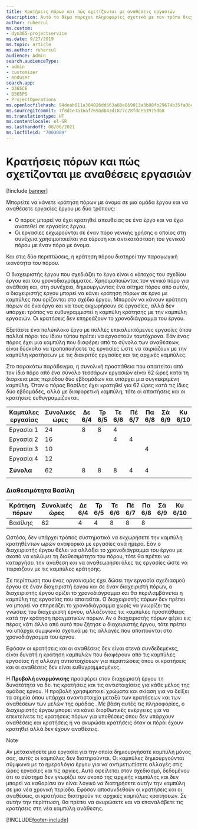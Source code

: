 ```yaml
---
title: Κρατήσεις πόρων και πώς σχετίζονται με αναθέσεις εργασιών
description: Αυτό το θέμα παρέχει πληροφορίες σχετικά με τον τρόπο διαχείρισης των πόρων με όνομα, των κρατήσεων πόρων και των αναθέσεων εργασιών και τον τρόπο με τον οποίο σχετίζονται μεταξύ τους.
author: ruhercul
ms.custom:
- dyn365-projectservice
ms.date: 9/27/2019
ms.topic: article
ms.author: ruhercul
audience: Admin
search.audienceType:
- admin
- customizer
- enduser
search.app:
- D365CE
- D365PS
- ProjectOperations
ms.openlocfilehash: 94deab811a304026dd663a88e869013a3b88fb29674b35fa0b40fa68f8c5ea62
ms.sourcegitcommit: 7f8d1e7a16af769adb43d1877c28fdce53975db8
ms.translationtype: HT
ms.contentlocale: el-GR
ms.lasthandoff: 08/06/2021
ms.locfileid: "7003089"
---
```

# <a name="resource-bookings-and-how-they-relate-to-task-assignments"></a>Κρατήσεις πόρων και πώς σχετίζονται με αναθέσεις εργασιών

[!include [banner](../includes/psa-now-project-operations.md)]

Μπορείτε να κάνετε κράτηση πόρων με όνομα σε μια ομάδα έργου και να αναθέσετε εργασίες έργου με δύο τρόπους:

- Ο πόρος μπορεί να έχει κρατηθεί απευθείας σε ένα έργο και να έχει ανατεθεί σε εργασίες έργου.
- Οι εργασίες εκχωρούνται σε έναν πόρο γενικής χρήσης ο οποίος στη συνέχεια χρησιμοποιείται για εύρεση και αντικατάσταση του γενικού πόρου με έναν πόρο με όνομα. 

Και στις δύο περιπτώσεις, η κράτηση πόρου διατηρεί την παραγωγική ικανότητα του πόρου.

Ο διαχειριστής έργου που σχεδιάζει το έργο είναι ο κάτοχος του σχεδίου έργου και του χρονοδιαγράμματος. Χρησιμοποιώντας τον γενικό πόρο για ανάθεση και, στη συνέχεια, δημιουργώντας ένα αίτημα πόρου από αυτόν, ο διαχειριστής έργου μπορεί να κάνει κράτηση πόρων σε έργο με καμπύλες που ορίζονται στο σχέδιο έργου. Μπορούν να κάνουν κράτηση πόρων σε ένα έργο και να τους εκχωρήσουν σε εργασίες, αλλά δεν υπάρχει τρόπος να ευθυγραμμιστεί η καμπύλη κράτησης με την καμπύλη εργασιών. Οι κρατήσεις δεν επηρεάζουν το χρονοδιάγραμμα του έργου.

Εξετάστε ένα πολύπλοκο έργο με πολλές επικαλυπτόμενες εργασίες όπου πολλοί πόροι του ίδιου τύπου πρέπει να εργαστούν ταυτόχρονα. Εάν ένας πόρος έχει μια καμπύλη που διαφέρει από το σύνολο των αναθέσεων, είναι δύσκολο να τροποποιήσετε τις εργασίες ώστε να ταιριάζουν με την καμπύλη κρατήσεων με τις διακριτές εργασίες και τις αρχικές καμπύλες.

Στο παρακάτω παράδειγμα, η συνολική προσπάθεια που απαιτείται από τον ίδιο πόρο από ένα σύνολο τεσσάρων εργασιών είναι 62 ώρες κατά τη διάρκεια μιας περιόδου δύο εβδομάδων και υπάρχει μια συγκεκριμένη καμπύλη. Όταν ο πόρος Βασίλης έχει κρατηθεί για 62 ώρες κατά τις ίδιες δύο εβδομάδες, αλλά με διαφορετική καμπύλη, τότε οι απαιτήσεις και οι κρατήσεις ευθυγραμμίζονται.

| **Καμπύλες εργασίας**    | **Συνολικές ώρες** | Δε 6/4 | Τρ 6/5 | Τε 6/6 | Πέ 6/7 | Πα 6/8 | Σά 6/9 | Κυ 6/10 | Δε 6/11 | Τρ 6/12 | Τε 6/13 | Πέ 6/14 | Πα 6/15 |
|----------------------|-----------------|--------|--------|--------|--------|--------|--------|---------|---------|---------|---------|---------|---------|
| Εργασία 1               | 24              | 8      | 8      | 4      |        |        |        |         |         |         | 4       |         |         |
| Εργασία 2               | 16              |        |        | 4      | 4      |        |        |         | 8       |         |         |         |         |
| Εργασία 3               | 10              |        |        |        |        | 4      |        |         |         | 4       |         | 2       |         |
| Εργασία 4               | 12              |        |        |        |        |        |        |         |         |         | 4       |         | 8       |
|                      |                 |        |        |        |        |        |        |         |         |         |         |         |         |
| **Σύνολα**           | 62              | 8      | 8      | 8      | 4      | 4      |        |         | 8       | 4       | 8       | 2       | 8       |
|                      |                 |        |        |        |        |        |        |         |         |         |         |

### <a name="bobs-availability"></a>Διαθεσιμότητα Βασίλη
| **Κράτηση πόρων** | **Συνολικές ώρες** | Δε 6/4 | Τρ 6/5 | Τε 6/6 | Πέ 6/7 | Πα 6/8 | Σά 6/9 | Κυ 6/10 | Δε 6/11 | Τρ 6/12 | Τε 6/13 | Πέ 6/14 | Πα 6/15 |
|------------------------|-----------------|--------|--------|--------|--------|--------|--------|---------|---------|---------|---------|---------|---------|
| Βασίλης                    | 62              | 4      | 4      | 8      | 8      | 8      |        |         | 4       | 4       | 8       | 8       | 6       |

Ωστόσο, δεν υπάρχει τρόπος συστηματικά να εκχωρήσετε την καμπύλη κρατηθέντων ωρών αναφορικά με εργασίες ανά ημέρα. Εάν ο διαχειριστής έργου θέλει να αλλάξει το χρονοδιάγραμμα του έργου με σκοπό να καλύψει τη διαθεσιμότητα του πόρου, τότε θα πρέπει να καταργήσει την ανάθεση και να αναθεωρήσει όλες τις εργασίες ώστε να ταιριάζουν με τις καμπύλες κράτησης.

Σε περίπτωση που ένας οργανισμός έχει δώσει την εργασία σχεδιασμού έργου σε έναν διαχειριστή έργου και σε έναν διαχειριστή πόρων, ο διαχειριστής έργου ορίζει το χρονοδιάγραμμα και θα περιλαμβάνεται η καμπύλη της εργασίας που απαιτείται. Ο διαχειριστής πόρων δεν πρέπει να μπορεί να επηρεάζει το χρονοδιάγραμμα χωρίς να γνωρίζει τις γνώσεις του διαχειριστή έργου, αλλάζοντας τις καμπύλες προσπάθειας κατά την κράτηση πραγματικών πόρων. Αν ο διαχειριστής πόρων φέρει εις πέρας κάτι άλλο από αυτό που ζήτησε ο διαχειριστής έργου, τότε πρέπει να υπάρχει συμφωνία σχετικά με τις αλλαγές που απαιτούνται στο χρονοδιάγραμμα του έργου.

Εφόσον οι κρατήσεις και οι αναθέσεις δεν είναι στενά συνδεδεμένες, είναι δυνατή η κράτηση καμπυλών που διαφέρουν από τις καμπύλες εργασίας ή η αλλαγή αντιστοιχίσεων για περιπτώσεις όπου οι κρατήσεις και οι αναθέσεις δεν είναι ευθυγραμμισμένες.

Η **Προβολή εναρμόνισης** προσφέρει στον διαχειριστή έργου τη δυνατότητα να δει τις κρατήσεις και τις αντιστοιχίσεις για κάθε μέλος της ομάδας έργου. Η προβολή χρησιμοποιεί χρώματα και σκίαση για να δείξει τα σημεία όπου υπάρχει αναντιστοιχία μεταξύ των κρατήσεων και των αναθέσεων των μελών της ομάδας . Με βάση αυτές τις πληροφορίες, ο διαχειριστής έργου μπορεί να κάνει διορθωτικές ενέργειες για να επεκτείνετε τις κρατήσεις πόρων για υποθέσεις όπου δεν υπάρχουν αναθέσεις και κρατήσεις ή να ακυρώσει κρατήσεις όταν οι πόροι έχουν κρατηθεί αλλά δεν έχουν αναθέσεις.

> [!NOTE]
> Αν μετακινήσετε μια εργασία για την οποία δημιουργήσατε καμπύλη μόνος σας, αυτές οι καμπύλες δεν διατηρούνται. Οι καμπύλες δημιουργούνται σύμφωνα με το ημερολόγιο έργου για να αντιμετωπίσετε αλλαγές στις ώρες εργασίες και τις αργίες. Αυτό οφείλεται στον σχεδιασμό, δεδομένου ότι το σύστημα δεν γνωρίζει τον σκοπό της αρχικής καμπύλης και δεν μπορεί να καθορίσει αν είναι λογικό να διατηρήσετε αυτήν την καμπύλη σε μια νέα χρονική περίοδο. Εφόσον αποσυνδεθούν οι κρατήσεις και οι αναθέσεις, οι κρατήσεις διατηρούν τις αρχικές καμπύλες κρατήσεων. Σε αυτήν την περίπτωση, θα πρέπει να ακυρώσετε και να επαναλάβετε τις κρατήσεις στη νέα καμπύλη ανάθεσης.



[!INCLUDE[footer-include](../includes/footer-banner.md)]